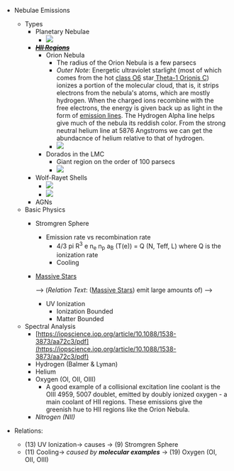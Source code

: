 - Nebulae Emissions
	- Types
		- Planetary Nebulae
			- ![](ddd/media/5d4493207aed3f31bcc366a6a7bee2c5254c0d02.png)
		- ~~<u>***HII Regions***</u>~~
			- Orion Nebula
				- The radius of the Orion Nebula is a few parsecs
				- *Outer Note*: Energetic ultraviolet starlight (most of which comes from the hot <u>class O6</u> star<u> Theta-1 Orionis C</u>) ionizes a portion of the molecular cloud, that is, it strips electrons from the nebula's atoms, which are mostly hydrogen. When the charged ions recombine with the free electrons, the energy is given back up as light in the form of <u>emission lines</u>. The Hydrogen Alpha line helps give much of the nebula its reddish color. From the strong neutral helium line at 5876 Angstroms we can get the abundacnce of helium relative to that of hydrogen.
				- ![](ddd/media/69afb9984c64a0b59fc2061f01f86004dd02efb5.png)
			- Dorados in the LMC
				- Giant region on the order of 100 parsecs
				- ![](ddd/media/3ba6427a0bcfcfe5bb80836a46e01d50b09b29da.png)
		- Wolf-Rayet Shells
			- ![](ddd/media/9b0722981ac97bcc14ef5440d1fd68265447fcab.png)
			- ![](ddd/media/6f1abb1016cf5dab02e67246235e50b5fd89850d.png)
		- AGNs
	- Basic Physics
		- Stromgren Sphere
			- Emission rate vs recombination rate
				- 4/3 pi R<sup>3</sup> e n<sub>e</sub> n<sub>p</sub> a<sub>B</sub> (T(e)) = Q (N, Teff, L)  where Q is the ionization rate
				-  Cooling
		- <u>Massive Stars</u>

			--> (*Relation Text*: (<u>Massive Stars</u>) emit large amounts of) -->
			- UV Ionization
				- Ionization Bounded
				- Matter Bounded
	- Spectral Analysis
		- [https://iopscience.iop.org/article/10.1088/1538-3873/aa72c3/pdf](https://iopscience.iop.org/article/10.1088/1538-3873/aa72c3/pdf)
		- Hydrogen (Balmer & Lyman)
		- Helium
		- Oxygen (OI, OII, OIII)
			- A good example of a collisional excitation line coolant is the OIII 4959, 5007 doublet, emitted by doubly ionized oxygen - a main coolant of HII regions. These emissions give the greenish hue to HII regions like the Orion Nebula.
		- *Nitrogen (NII)*


- Relations:
	- (13) UV Ionization-> causes -> (9) Stromgren Sphere
	- (11)  Cooling-> *caused by **molecular examples*** -> (19) Oxygen (OI, OII, OIII)
